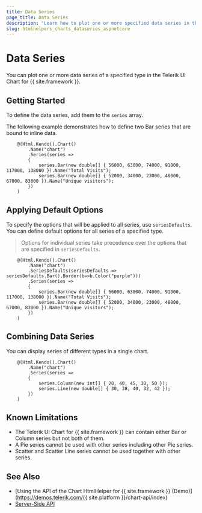 ```yaml
---
title: Data Series
page_title: Data Series
description: "Learn how to plot one or more specified data series in the Telerik UI Chart component for {{ site.framework }}."
slug: htmlhelpers_charts_dataseries_aspnetcore
---
```


# Data Series

You can plot one or more data series of a specified type in the Telerik UI Chart for {{ site.framework }}.

## Getting Started

To define the data series, add them to the `series` array.

The following example demonstrates how to define two Bar series that are bound to inline data.

```HtmlHelper
    @(Html.Kendo().Chart()
        .Name("chart")
        .Series(series =>
        {
            series.Bar(new double[] { 56000, 63000, 74000, 91000, 117000, 138000 }).Name("Total Visits");
            series.Bar(new double[] { 52000, 34000, 23000, 48000, 67000, 83000 }).Name("Unique visitors");
        })
    )
```

## Applying Default Options

To specify the options that will be applied to all series, use `seriesDefaults`. You can define default options for all series of a specified type.

> Options for individual series take precedence over the options that are specified in `seriesDefaults`.

```HtmlHelper
    @(Html.Kendo().Chart()
        .Name("chart")
        .SeriesDefaults(seriesDefaults => seriesDefaults.Bar().Border(b=>b.Color("purple")))
        .Series(series =>
        {
            series.Bar(new double[] { 56000, 63000, 74000, 91000, 117000, 138000 }).Name("Total Visits");
            series.Bar(new double[] { 52000, 34000, 23000, 48000, 67000, 83000 }).Name("Unique visitors");
        })
    )
```

## Combining Data Series

You can display series of different types in a single chart.

```HtmlHelper
    @(Html.Kendo().Chart()
        .Name("chart")
        .Series(series =>
        {
            series.Column(new int[] { 20, 40, 45, 30, 50 });
            series.Line(new double[] { 30, 38, 40, 32, 42 });
        })
    )
```

## Known Limitations

* The Telerik UI Chart for {{ site.framework }} can contain either Bar or Column series but not both of them.
* A Pie series cannot be used with other series including other Pie series.
* Scatter and Scatter Line series cannot be used together with other series.

## See Also

* [Using the API of the Chart HtmlHelper for {{ site.framework }} (Demo)](https://demos.telerik.com/{{ site.platform }}/chart-api/index)
* [Server-Side API](/api/chart)
